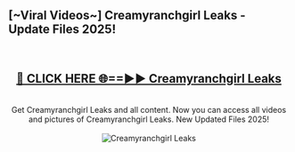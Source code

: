 <h2>[~Viral Videos~] Creamyranchgirl Leaks - Update Files 2025!</h2>
<br>
<div align="center">
<h2><a href="https://betterlinks.top/A2PfLJ" rel="nofollow">🔴 CLICK HERE 🌐==►► Creamyranchgirl Leaks</a></h2>
<br>
Get Creamyranchgirl Leaks and all content. Now you can access all videos and pictures of Creamyranchgirl Leaks. New Updated Files 2025!
<br>
<br>
<a href="https://betterlinks.top/A2PfLJ" rel="nofollow" data-target="animated-image.originalLink"><img src="https://i.ibb.co.com/WyWwxjT/player-gif2.gif" alt="Creamyranchgirl Leaks" style="max-width: 100%; display: inline-block;" data-target="animated-image.originalImage"></a>
</div>
<br>
